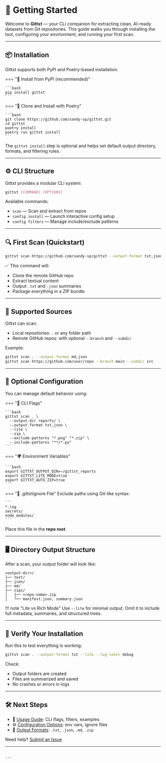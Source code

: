 # 🚀 Getting Started

Welcome to **Gittxt** — your CLI companion for extracting clean, AI-ready datasets from Git repositories. This guide walks you through installing the tool, configuring your environment, and running your first scan.

---

## 📦 Installation

Gittxt supports both PyPI and Poetry-based installation.

=== "📌 Install from PyPI (recommended)"

    ```bash
    pip install gittxt
    ```

=== "🐍 Clone and Install with Poetry"

    ```bash
    git clone https://github.com/sandy-sp/gittxt.git
    cd gittxt
    poetry install
    poetry run gittxt install
    ```

The `gittxt install` step is optional and helps set default output directory, formats, and filtering rules.

---

## ⚙️ CLI Structure

Gittxt provides a modular CLI system:

```bash
gittxt [COMMAND] [OPTIONS]
```

Available commands:

- `scan` — Scan and extract from repos
- `config install` — Launch interactive config setup
- `config filters` — Manage include/exclude patterns

---

## 🔍 First Scan (Quickstart)

```bash
gittxt scan https://github.com/sandy-sp/gittxt --output-format txt,json --zip --lite
```

✅ This command will:
- Clone the remote GitHub repo
- Extract textual content
- Output `.txt` and `.json` summaries
- Package everything in a ZIP bundle

---

## 📁 Supported Sources

Gittxt can scan:
- Local repositories: `.` or any folder path
- Remote GitHub repos: with optional `--branch` and `--subdir`

Example:
```bash
gittxt scan . --output-format md,json
gittxt scan https://github.com/user/repo --branch main --subdir src
```

---

## 🧰 Optional Configuration

You can manage default behavior using:

=== "🧾 CLI Flags"

    ```bash
    gittxt scan . \
      --output-dir reports/ \
      --output-format txt,json \
      --lite \
      --zip \
      --exclude-patterns "*.png" "*.zip" \
      --include-patterns "**/*.py"
    ```

=== "🌍 Environment Variables"

    ```bash
    export GITTXT_OUTPUT_DIR=~/gittxt_reports
    export GITTXT_LITE_MODE=true
    export GITTXT_AUTO_ZIP=true
    ```

=== "📄 .gittxtignore File"
    Exclude paths using Git-like syntax:
    
    ```
    *.log
    secrets/
    node_modules/
    ```

Place this file in the **repo root**.

---

## 🖥 Directory Output Structure

After a scan, your output folder will look like:

```
<output-dir>/
├── text/
├── json/
├── md/
├── zips/
│   ├── <repo-name>.zip
│   └── manifest.json, summary.json
```

!!! note "Lite vs Rich Mode"
    Use `--lite` for minimal output. Omit it to include full metadata, summaries, and structured trees.

---

## 🧪 Verify Your Installation

Run this to test everything is working:

```bash
gittxt scan . --output-format txt --lite --log-level debug
```

Check:
- Output folders are created
- Files are summarized and saved
- No crashes or errors in logs

---

## 🛠 Next Steps

- 🔧 [Usage Guide](usage.md): CLI flags, filters, examples
- ⚙️ [Configuration Options](configuration.md): env vars, ignore files
- 📘 [Output Formats](formats.md): `.txt`, `.json`, `.md`, `.zip`

Need help? [Submit an Issue](https://github.com/sandy-sp/gittxt/issues)

---
```

---
